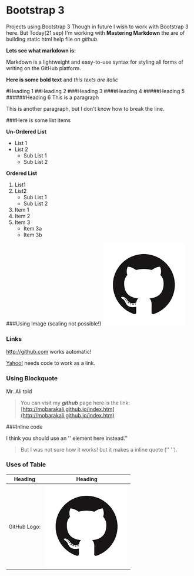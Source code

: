 # Bootstrap 3
Projects using Bootstrap 3
Though in future I wish to work with Bootstrap 3 here. But Today(21 sep)
I'm working with **Mastering Markdown** the are of building static html
help file on *github*.

**Lets see what markdown is:**

Markdown is a lightweight and easy-to-use syntax for styling all forms of
writing on the GitHub platform.

**Here is some bold text** and *this texts are italic*

#Heading 1
##Heading 2
###Heading 3
####Heading 4
#####Heading 5
######Heading 6
This is a paragraph

This is another paragraph, but I don't know how to
break the line.

###Here is some list items

**Un-Ordered List**
* List 1
* List 2
    * Sub List 1
    * Sub List 2

**Ordered List**

1. List1
2. List2
    * Sub List 1
    * Sub List 2
1. Item 1
2. Item 2
3. Item 3
   * Item 3a
   * Item 3b

###Using Image (scaling not possible!)
![Image Title](/images/logo.png)

### Links

http://github.com works automatic!

[Yahoo!](http://yahoo.com) needs code to work as a link.


### Using Blockquote
Mr. Ali told
>You can visit my ***github*** page here is the link:
>[http://mobarakali.github.io/index.htm](http://mobarakali.github.io/index.htm)

###Inline code

I think you should use an
'<addr>' element here instead.'<addr>'
> But I was not sure how it works! but it makes a inline quote ('<addr>'  '<addr>').


### Uses of Table

Heading      | Heading
------------ | -------------------------------
GitHub Logo: |![GitHub Logo](/images/logo.png)

